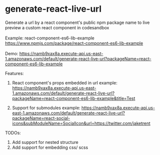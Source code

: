 # generate-react-live-url
Generate a url by a react component's public npm package name to live preview a custom react component in codesandbox
<br/>
<br/>
Example: react-component-es6-lib-example
https://www.npmjs.com/package/react-component-es6-lib-example
<br/>
<br/>
Demo:
https://namb9xax8a.execute-api.us-east-1.amazonaws.com/default/generate-react-live-url?packageName=react-component-es6-lib-example

Features:
1. React component's props embedded in url
example:  https://namb9xax8a.execute-api.us-east-1.amazonaws.com/default/generate-react-live-url?packageName=react-component-es6-lib-example&title=Test

2. Support for submodules
example:  https://namb9xax8a.execute-api.us-east-1.amazonaws.com/default/generate-react-live-url?packageName=react-social-icons&subModuleName=SocialIcon&url=https://twitter.com/jaketrent

TODOs:
1. Add support for nested structure
2. Add support for embedding css/ scss
